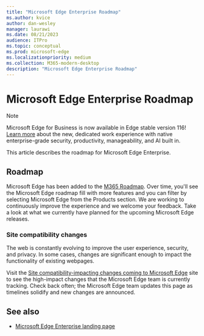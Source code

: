```yaml
---
title: "Microsoft Edge Enterprise Roadmap"
ms.author: kvice
author: dan-wesley
manager: laurawi
ms.date: 08/21/2023
audience: ITPro
ms.topic: conceptual
ms.prod: microsoft-edge
ms.localizationpriority: medium
ms.collection: M365-modern-desktop
description: "Microsoft Edge Enterprise Roadmap"
---
```


# Microsoft Edge Enterprise Roadmap

> [!NOTE]
> Microsoft Edge for Business is now available in Edge stable version 116! [Learn more](https://techcommunity.microsoft.com/t5/microsoft-edge-insider/microsoft-edge-for-business-faq/ba-p/3891837) about the new, dedicated work experience with native enterprise-grade security, productivity, manageability, and AI built in.

This article describes the roadmap for Microsoft Edge Enterprise.

## Roadmap

Microsoft Edge has been added to the [M365 Roadmap](https://www.microsoft.com/microsoft-365/roadmap?filters=&searchterms=Microsoft%2CEdge). Over time, you'll see the Microsoft Edge roadmap fill with more features and you can filter by selecting Microsoft Edge from the Products section. We are working to continuously improve the experience and we welcome your feedback. Take a look at what we currently have planned for the upcoming Microsoft Edge releases. 

### Site compatibility changes

The web is constantly evolving to improve the user experience, security, and privacy. In some cases, changes are significant enough to impact the functionality of existing webpages.

Visit the [Site compatibility-impacting changes coming to Microsoft Edge](/microsoft-edge/web-platform/site-impacting-changes) site to see the high-impact changes that the Microsoft Edge team is currently tracking. Check back often; the Microsoft Edge team updates this page as timelines solidify and new changes are announced.

## See also

- [Microsoft Edge Enterprise landing page](https://aka.ms/EdgeEnterprise)
